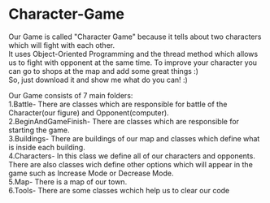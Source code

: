 # Character-Game
Our Game is called "Character Game" because it tells about two characters which will fight with each other.\
It  uses Object-Oriented Programming and the thread method which allows us to fight with opponent at the same time.
To improve your character you can go to shops at the map and add some great things :) \
So, just download it and show me what do you can! :)

Our Game consists of 7 main folders:\
1.Battle- There are classes which are responsible for battle of the Character(our figure) and Opponent(computer).\
2.BeginAndGameFinish- There are classes which are responsible for starting the game.\
3.Buildings- There are buildings of our map and classes which define what is inside each building.\
4.Characters- In this class we define all of our characters and opponents. \
    There are also classes wich define other options which will appear in the game such as Increase Mode or Decrease Mode.\
5.Map- There is a map of our town.\
6.Tools- There are some classes wchich help us to clear our code
